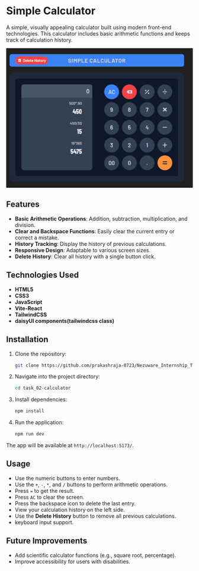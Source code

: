
# Simple Calculator

A simple, visually appealing calculator built using modern front-end technologies. This calculator includes basic arithmetic functions and keeps track of calculation history.

![Calculator Screenshot](image.png)

## Features

- **Basic Arithmetic Operations**: Addition, subtraction, multiplication, and division.
- **Clear and Backspace Functions**: Easily clear the current entry or correct a mistake.
- **History Tracking**: Display the history of previous calculations.
- **Responsive Design**: Adaptable to various screen sizes.
- **Delete History**: Clear all history with a single button click.

## Technologies Used

- **HTML5**
- **CSS3**
- **JavaScript**
- **Vite-React**
- **TailwindCSS**
- **daisyUI components(tailwindcss class)** 

## Installation

1. Clone the repository:

   ```bash
   git clone https://github.com/prakashraja-0723/Nezuware_Internship_Task.git
   ```

2. Navigate into the project directory:

   ```bash
   cd task_02-calculator
   ```

3. Install dependencies:

   ```bash
   npm install
   ```

4. Run the application:

   ```bash
   npm run dev
   ```


The app will be available at `http://localhost:5173/`.

## Usage

- Use the numeric buttons to enter numbers.
- Use the `+`, `-`, `*`, and `/` buttons to perform arithmetic operations.
- Press `=` to get the result.
- Press `AC` to clear the screen.
- Press the backspace icon to delete the last entry.
- View your calculation history on the left side.
- Use the **Delete History** button to remove all previous calculations.
- keyboard input support.

## Future Improvements

- Add scientific calculator functions (e.g., square root, percentage).
- Improve accessibility for users with disabilities.
